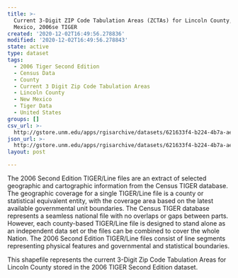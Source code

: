```yaml
---
title: >-
  Current 3-Digit ZIP Code Tabulation Areas (ZCTAs) for Lincoln County, New
  Mexico, 2006se TIGER
created: '2020-12-02T16:49:56.278836'
modified: '2020-12-02T16:49:56.278843'
state: active
type: dataset
tags:
  - 2006 Tiger Second Edition
  - Census Data
  - County
  - Current 3 Digit Zip Code Tabulation Areas
  - Lincoln County
  - New Mexico
  - Tiger Data
  - United States
groups: []
csv_url: >-
  http://gstore.unm.edu/apps/rgisarchive/datasets/621633f4-b224-4b7a-ae4f-616be6ceb388/tgr2006se_linc_zcta3cu.derived.csv
json_url: >-
  http://gstore.unm.edu/apps/rgisarchive/datasets/621633f4-b224-4b7a-ae4f-616be6ceb388/tgr2006se_linc_zcta3cu.derived.json
layout: post

---
```

The 2006 Second Edition TIGER/Line files are an extract of selected geographic and cartographic information from the Census TIGER database.  The geographic coverage for a single TIGER/Line file is a county or statistical equivalent entity, with the coverage area based on the latest available governmental unit boundaries. The Census TIGER database represents a seamless national file with no overlaps or gaps between parts.  However, each county-based TIGER/Line file is designed to stand alone as an independent data set or the files can be combined to cover the whole Nation.  The 2006 Second Edition  TIGER/Line files consist of line segments representing physical features and governmental and statistical boundaries.  

This shapefile represents the current 3-Digit Zip Code Tabulation Areas for Lincoln County stored in the 2006 TIGER Second Edition dataset.
